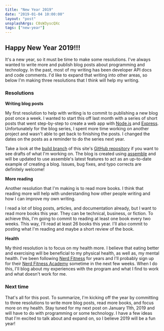 ```yaml
---
title: "New Year 2019"
date: "2019-01-04 10:00:00"
layout: "post"
unsplashArgs: C0sW3yscQXc
tags: ["new-year"]
---
```


## Happy New Year 2019!!!

It's a new year, so it must be time to make some resolutions. I've always wanted to write more and publish blog posts about programming and technology. In the past, most of my writing has been developer API docs and code comments. I'd like to expand that writing into other areas, so below I'm making three resolutions that I think will help my writing.


### Resolutions

**Writing blog posts**

My first resolution to help with writing is to commit to publishing a new blog post once a week. I wanted to start this off last month with a series of short posts that went step-by-step to create a web app with [Node.js](https://nodejs.org/en/) and [Express](http://expressjs.com/). Unfortunately for the blog series, I spent more time working on another project and wasn't able to get back to finishing the posts. I changed the dates on the posts as a reminder to do the series next year.

Take a look at the [build branch](https://github.com/doowb/doowb.github.com/tree/build) of this site's [GitHub repository](https://github.com/doowb/doowb.github.com) if you want to see drafts of what I'm working on. The blog is created using [assemble](https://github.com/assemble/assemble) and will be updated to use assemble's latest features to act as an up-to-date example of creating a blog. Issues, bug fixes, and typo corrects are definitely welcome!

**More reading**

Another resolution that I'm making is to read more books. I think that reading more will help with understanding how other people writing and how I can improve my own writing.

I read a lot of blog posts, articles, and documentation already, but I want to read more books this year. They can be technical, business, or fiction. To achieve this, I'm going to commit to reading at least one book every two weeks. This way, I'll read at least 26 books this year. I'll also commit to posting what I'm reading and maybe a short review of the book.

**Health**

My third resolution is to focus on my health more. I believe that eating better and exercising will be beneficial to my physical health, as well as, my mental health. I've been following [Nerd Fitness]() for years and I'll probably sign up for their [Nerd Fitness Academy]() sometime in the next few weeks. When I do this, I'll blog about my experiences with the program and what I find to work and what doesn't work for me.

### Next time

That's all for this post. To summarize, I'm kicking off the year by committing to three resolutions to write more blog posts, read more books, and focus more on my health. Stay tuned for my next post on January 11th, 2019 and will have to do with programming or some technology. I have a few ideas that I'm excited to talk about and expand on, so I believe 2019 will be a fun year!
